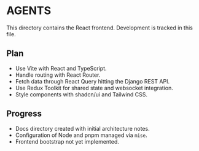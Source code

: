 # AGENTS

This directory contains the React frontend. Development is tracked in this file.

## Plan
- Use Vite with React and TypeScript.
- Handle routing with React Router.
- Fetch data through React Query hitting the Django REST API.
- Use Redux Toolkit for shared state and websocket integration.
- Style components with shadcn/ui and Tailwind CSS.

## Progress
- Docs directory created with initial architecture notes.
- Configuration of Node and pnpm managed via `mise`.
- Frontend bootstrap not yet implemented.
